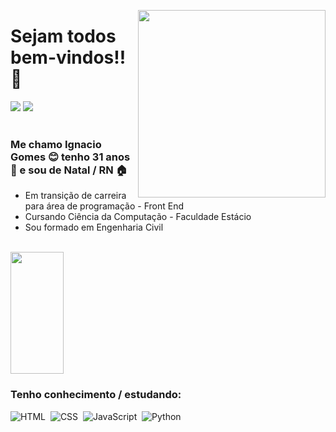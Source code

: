 <img align="right" width= "300px" src="https://i.imgur.com/HcaBeRR.png"> <h1>Sejam todos bem-vindos!! :wave: </h1>
<div>
  <a href = "mailto:ignaciodlbg.dev@gmail.com"><img src="https://img.shields.io/badge/-Gmail-%23333?style=for-the-badge&logo=gmail&logoColor=white" target="_blank"></a>
  <a href="https://www.linkedin.com/in/devignaciodeloyola/" target="_blank"><img src="https://img.shields.io/badge/-LinkedIn-%230077B5?style=for-the-badge&logo=linkedin&logoColor=white" target="_blank"></a>
</div>
<br>

### Me chamo Ignacio Gomes :blush: tenho 31 anos :baby: e sou de Natal / RN :house:
- Em transição de carreira para área de programação - Front End
- Cursando Ciência da Computação - Faculdade Estácio
- Sou formado em Engenharia Civil
<br>
<img width="41%" height="195px" src="https://github-readme-stats.vercel.app/api/top-langs/?username=devignaciodlbg&layout=compact&hide_border=true&title_color=00bfbf&text_color=00bfbf&bg_color=0d1117" />

### Tenho conhecimento / estudando:
![HTML](https://img.shields.io/badge/-HTML-0D1117?style=for-the-badge&logo=html5&labelColor=0D1117)&nbsp;
![CSS](https://img.shields.io/badge/-CSS-0D1117?style=for-the-badge&logo=CSS3&logoColor=1572B6&labelColor=0D1117)&nbsp;
![JavaScript](https://img.shields.io/badge/-JavaScript-0D1117?style=for-the-badge&logo=javascript&labelColor=0D1117&textColor=0D1117)&nbsp;
![Python](https://img.shields.io/badge/-python-0D1117?style=for-the-badge&logo=python&labelColor=0D1117)&nbsp;


